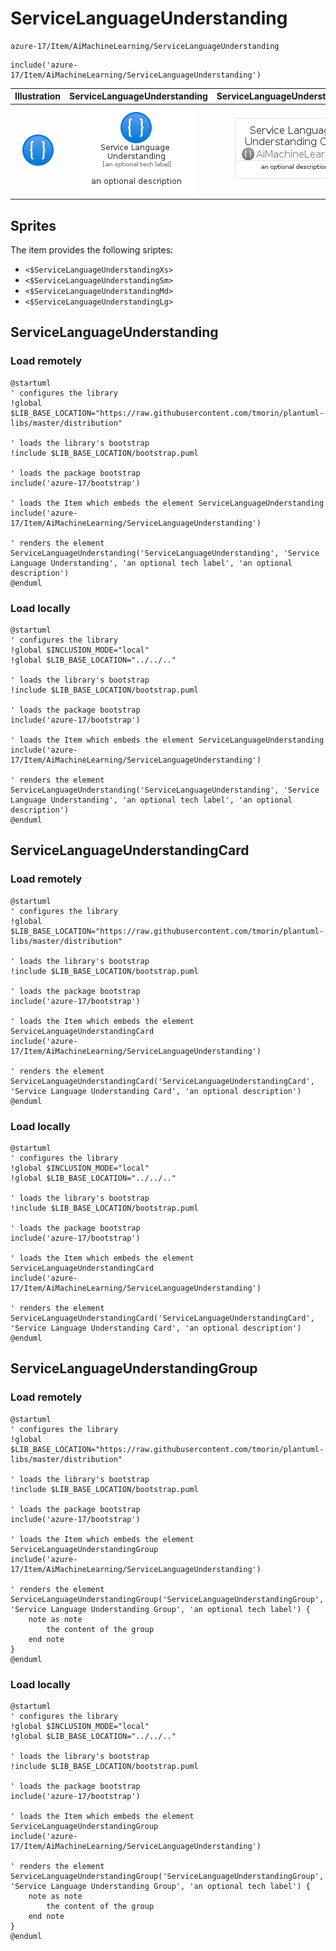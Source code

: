 # ServiceLanguageUnderstanding


```text
azure-17/Item/AiMachineLearning/ServiceLanguageUnderstanding
```

```text
include('azure-17/Item/AiMachineLearning/ServiceLanguageUnderstanding')
```



| Illustration | ServiceLanguageUnderstanding | ServiceLanguageUnderstandingCard | ServiceLanguageUnderstandingGroup |
| :---: | :---: | :---: | :---: |
| ![illustration for Illustration](../../../azure-17/Item/AiMachineLearning/ServiceLanguageUnderstanding.png) | ![illustration for ServiceLanguageUnderstanding](../../../azure-17/Item/AiMachineLearning/ServiceLanguageUnderstanding.Local.png) | ![illustration for ServiceLanguageUnderstandingCard](../../../azure-17/Item/AiMachineLearning/ServiceLanguageUnderstandingCard.Local.png) | ![illustration for ServiceLanguageUnderstandingGroup](../../../azure-17/Item/AiMachineLearning/ServiceLanguageUnderstandingGroup.Local.png) |



## Sprites
The item provides the following sriptes:

- `<$ServiceLanguageUnderstandingXs>`
- `<$ServiceLanguageUnderstandingSm>`
- `<$ServiceLanguageUnderstandingMd>`
- `<$ServiceLanguageUnderstandingLg>`





## ServiceLanguageUnderstanding

### Load remotely
```plantuml
@startuml
' configures the library
!global $LIB_BASE_LOCATION="https://raw.githubusercontent.com/tmorin/plantuml-libs/master/distribution"

' loads the library's bootstrap
!include $LIB_BASE_LOCATION/bootstrap.puml

' loads the package bootstrap
include('azure-17/bootstrap')

' loads the Item which embeds the element ServiceLanguageUnderstanding
include('azure-17/Item/AiMachineLearning/ServiceLanguageUnderstanding')

' renders the element
ServiceLanguageUnderstanding('ServiceLanguageUnderstanding', 'Service Language Understanding', 'an optional tech label', 'an optional description')
@enduml
```

### Load locally
```plantuml
@startuml
' configures the library
!global $INCLUSION_MODE="local"
!global $LIB_BASE_LOCATION="../../.."

' loads the library's bootstrap
!include $LIB_BASE_LOCATION/bootstrap.puml

' loads the package bootstrap
include('azure-17/bootstrap')

' loads the Item which embeds the element ServiceLanguageUnderstanding
include('azure-17/Item/AiMachineLearning/ServiceLanguageUnderstanding')

' renders the element
ServiceLanguageUnderstanding('ServiceLanguageUnderstanding', 'Service Language Understanding', 'an optional tech label', 'an optional description')
@enduml
```

## ServiceLanguageUnderstandingCard

### Load remotely
```plantuml
@startuml
' configures the library
!global $LIB_BASE_LOCATION="https://raw.githubusercontent.com/tmorin/plantuml-libs/master/distribution"

' loads the library's bootstrap
!include $LIB_BASE_LOCATION/bootstrap.puml

' loads the package bootstrap
include('azure-17/bootstrap')

' loads the Item which embeds the element ServiceLanguageUnderstandingCard
include('azure-17/Item/AiMachineLearning/ServiceLanguageUnderstanding')

' renders the element
ServiceLanguageUnderstandingCard('ServiceLanguageUnderstandingCard', 'Service Language Understanding Card', 'an optional description')
@enduml
```

### Load locally
```plantuml
@startuml
' configures the library
!global $INCLUSION_MODE="local"
!global $LIB_BASE_LOCATION="../../.."

' loads the library's bootstrap
!include $LIB_BASE_LOCATION/bootstrap.puml

' loads the package bootstrap
include('azure-17/bootstrap')

' loads the Item which embeds the element ServiceLanguageUnderstandingCard
include('azure-17/Item/AiMachineLearning/ServiceLanguageUnderstanding')

' renders the element
ServiceLanguageUnderstandingCard('ServiceLanguageUnderstandingCard', 'Service Language Understanding Card', 'an optional description')
@enduml
```

## ServiceLanguageUnderstandingGroup

### Load remotely
```plantuml
@startuml
' configures the library
!global $LIB_BASE_LOCATION="https://raw.githubusercontent.com/tmorin/plantuml-libs/master/distribution"

' loads the library's bootstrap
!include $LIB_BASE_LOCATION/bootstrap.puml

' loads the package bootstrap
include('azure-17/bootstrap')

' loads the Item which embeds the element ServiceLanguageUnderstandingGroup
include('azure-17/Item/AiMachineLearning/ServiceLanguageUnderstanding')

' renders the element
ServiceLanguageUnderstandingGroup('ServiceLanguageUnderstandingGroup', 'Service Language Understanding Group', 'an optional tech label') {
    note as note
        the content of the group
    end note
}
@enduml
```

### Load locally
```plantuml
@startuml
' configures the library
!global $INCLUSION_MODE="local"
!global $LIB_BASE_LOCATION="../../.."

' loads the library's bootstrap
!include $LIB_BASE_LOCATION/bootstrap.puml

' loads the package bootstrap
include('azure-17/bootstrap')

' loads the Item which embeds the element ServiceLanguageUnderstandingGroup
include('azure-17/Item/AiMachineLearning/ServiceLanguageUnderstanding')

' renders the element
ServiceLanguageUnderstandingGroup('ServiceLanguageUnderstandingGroup', 'Service Language Understanding Group', 'an optional tech label') {
    note as note
        the content of the group
    end note
}
@enduml
```

